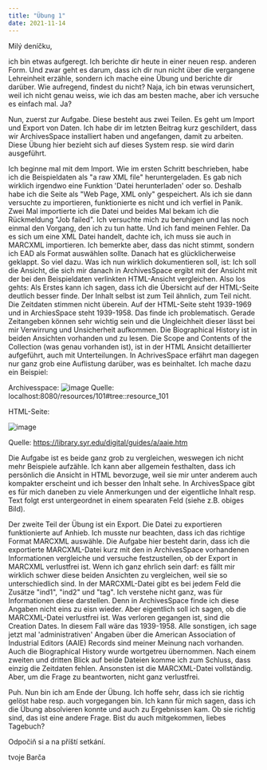 ```yaml
---
title: "Übung 1"
date: 2021-11-14
---
```


Milý deníčku,

ich bin etwas aufgeregt. Ich berichte dir heute in einer neuen resp. anderen Form. Und zwar geht es darum, dass ich dir nun nicht über die vergangene Lehreinheit erzähle,
sondern ich mache eine Übung und berichte dir darüber. Wie aufregend, findest du nicht?
Naja, ich bin etwas verunsichert, weil ich nicht genau weiss, wie ich das am besten mache, aber ich versuche es einfach mal. Ja?

Nun, zuerst zur Aufgabe. Diese besteht aus zwei Teilen. Es geht um Import und Export von Daten.
Ich habe dir im letzten Beitrag kurz geschildert, dass wir ArchivesSpace installiert haben und angefangen, damit zu arbeiten. Diese Übung hier bezieht sich auf dieses System
resp. sie wird darin ausgeführt.

Ich beginne mal mit dem Import. 
Wie im ersten Schritt beschrieben, habe ich die Beispieldaten als "a raw XML file" heruntergeladen. Es gab nich wirklich irgendwo eine Funktion 'Datei herunterladen' oder so.
Deshalb habe ich die Seite als "Web Page, XML only" gespeichert.
Als ich sie dann versuchte zu importieren, funktionierte es nicht und ich verfiel in Panik. Zwei Mal importierte ich die Datei und beides Mal bekam ich die Rückmeldung "Job failed".
Ich versuchte mich zu beruhigen und las noch einmal den Vorgang, den ich zu tun hatte. Und ich fand meinen Fehler. Da es sich um eine XML Datei handelt, dachte ich, ich muss sie
auch in MARCXML importieren. Ich bemerkte aber, dass das nicht stimmt, sondern ich EAD als Format auswählen sollte. Danach hat es glücklicherweise geklappt.
So viel dazu. Was ich nun wirklich dokumentieren soll, ist: Ich soll die Ansicht, die sich mir danach in ArchivesSpace ergibt mit der Ansicht mit der bei den Beispieldaten verlinkten
HTML-Ansicht vergleichen.
Also los gehts: Als Erstes kann ich sagen, dass ich die Übersicht auf der HTML-Seite deutlich besser finde. Der Inhalt selbst ist zum Teil ähnlich, zum Teil nicht. Die Zeitdaten
stimmen nicht überein. Auf der HTML-Seite steht 1939-1969 und in ArchiesSpace steht 1939-1958. Das finde ich problematisch. Gerade Zeitangeben können sehr wichtig sein und die
Ungleichheit dieser lässt bei mir Verwirrung und Unsicherheit aufkommen. Die Biographical History ist in beiden Ansichten vorhanden und zu lesen. Die Scope and Contents of the
Collection (was genau vorhanden ist), ist in der HTML Ansicht detaillierter aufgeführt, auch mit Unterteilungen. In AchrivesSpace erfährt man dagegen nur ganz grob eine
Auflistung darüber, was es beinhaltet. Ich mache dazu ein Beispiel:

Archivesspace: 
![image](https://user-images.githubusercontent.com/90834630/141674675-cd5687df-f189-470b-aa30-2e30720c4df3.png)
Quelle: localhost:8080/resources/101#tree::resource_101


HTML-Seite:

![image](https://user-images.githubusercontent.com/90834630/141674689-baa35eb1-69f5-4306-a19b-f2609c283882.png)

Quelle: https://library.syr.edu/digital/guides/a/aaie.htm


Die Aufgabe ist es beide ganz grob zu vergleichen, weswegen ich nicht mehr Beispiele aufzähle. Ich kann aber allgemein festhalten,
dass ich persönlich die Ansicht in HTML bevorzuge, weil sie mir unter anderem auch kompakter erscheint und ich besser den Inhalt sehe. In ArchivesSpace gibt es für mich daneben
zu viele Anmerkungen und der eigentliche Inhalt resp. Text folgt erst untergeordnet in einem spearaten Feld (siehe z.B. obiges Bild).


Der zweite Teil der Übung ist ein Export. Die Datei zu exportieren funktionierte auf Anhieb. Ich musste nur beachten, dass ich das richtige Format MARCXML auswähle.
Die Aufgabe hier besteht darin, dass ich die exportierte MARCXML-Datei kurz mit den in ArchivesSpace vorhandenen Informationen vergleiche und versuche festzustellen, ob 
der Export in MARCXML verlustfrei ist.
Wenn ich ganz ehrlich sein darf: es fällt mir wirklich schwer diese beiden Ansichten zu vergleichen, weil sie so unterschiedlich sind.
In der MARCXML-Datei gibt es bei jedem Feld die Zusätze "ind1", "ind2" und "tag". Ich verstehe nicht ganz, was für Informationen diese darstellen. Denn in ArchivesSpace finde ich
diese Angaben nicht eins zu eisn wieder. Aber eigentlich soll ich sagen, ob die MARCXML-Datei verlustfrei ist.
Was verloren gegangen ist, sind die Creation Dates. In diesem Fall wäre das 1939-1958. Alle sonstigen, ich sage jetzt mal 'administrativen' Angaben über die American Association
of Industrial Editors (AAIE) Records sind meiner Meinung nach vorhanden. Auch die Biographical History wurde wortgetreu übernommen.
Nach einem zweiten und dritten Blick auf beide Dateien komme ich zum Schluss, dass einzig die Zeitdaten fehlen. Ansonsten ist die MARCXML-Datei vollständig.
Aber, um die Frage zu beantworten, nicht ganz verlustfrei.


Puh. Nun bin ich am Ende der Übung. Ich hoffe sehr, dass ich sie richtig gelöst habe resp. auch vorgegangen bin. Ich kann für mich sagen, dass ich die Übung absolvieren
konnte und auch zu Ergebnissen kam. Ob sie richtig sind, das ist eine andere Frage.
Bist du auch mitgekommen, liebes Tagebuch?


Odpočiň si a na příští setkání.

tvoje Barča

